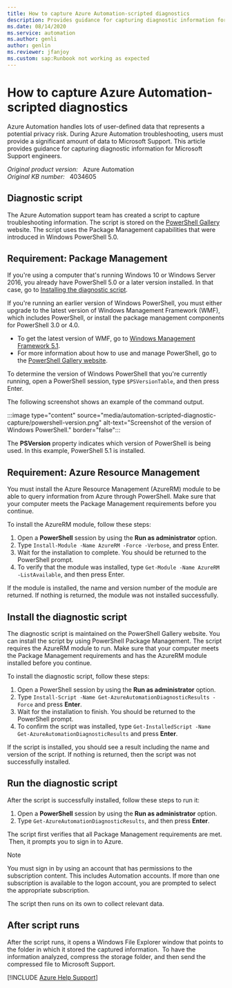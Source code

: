 ```yaml
---
title: How to capture Azure Automation-scripted diagnostics
description: Provides guidance for capturing diagnostic information for Microsoft Support engineers. 
ms.date: 08/14/2020
ms.service: automation
ms.author: genli
author: genlin
ms.reviewer: jfanjoy
ms.custom: sap:Runbook not working as expected
---
```

# How to capture Azure Automation-scripted diagnostics

Azure Automation handles lots of user-defined data that represents a potential privacy risk. During Azure Automation troubleshooting, users must provide a significant amount of data to Microsoft Support. This article provides guidance for capturing diagnostic information for Microsoft Support engineers.

_Original product version:_ &nbsp; Azure Automation  
_Original KB number:_ &nbsp; 4034605

## Diagnostic script

The Azure Automation support team has created a script to capture troubleshooting information. The script is stored on the [PowerShell Gallery](https://www.powershellgallery.com/) website. The script uses the Package Management capabilities that were introduced in Windows PowerShell 5.0.

## Requirement: Package Management

If you're using a computer that's running Windows 10 or Windows Server 2016, you already have PowerShell 5.0 or a later version installed. In that case, go to [Installing the diagnostic script](#install-the-diagnostic-script).

If you're running an earlier version of Windows PowerShell, you must either upgrade to the latest version of Windows Management Framework (WMF), which includes PowerShell, or install the package management components for PowerShell 3.0 or 4.0.

- To get the latest version of WMF, go to [Windows Management Framework 5.1](https://www.microsoft.com/download/details.aspx?id=54616).
- For more information about how to use and manage PowerShell, go to the [PowerShell Gallery website](https://www.powershellgallery.com/).

To determine the version of Windows PowerShell that you're currently running, open a PowerShell session, type `$PSVersionTable`, and then press Enter.
  
The following screenshot shows an example of the command output.

:::image type="content" source="media/automation-scripted-diagnostic-capture/powershell-version.png" alt-text="Screenshot of the version of Windows PowerShell." border="false":::

The **PSVersion** property indicates which version of PowerShell is being used. In this example, PowerShell 5.1 is installed.

## Requirement: Azure Resource Management

You must install the Azure Resource Management (AzureRM) module to be able to query information from Azure through PowerShell. Make sure that your computer meets the Package Management requirements before you continue.

To install the AzureRM module, follow these steps:

1. Open a **PowerShell** session by using the **Run as administrator** option.
2. Type `Install-Module -Name AzureRM -Force -Verbose`, and press Enter.
3. Wait for the installation to complete. You should be returned to the PowerShell prompt.
4. To verify that the module was installed, type `Get-Module -Name AzureRM -ListAvailable`, and then press Enter.

If the module is installed, the name and version number of the module are returned. If nothing is returned, the module was not installed successfully.

## Install the diagnostic script

The diagnostic script is maintained on the PowerShell Gallery website. You can install the script by using PowerShell Package Management. The script requires the AzureRM module to run. Make sure that your computer meets the Package Management requirements and has the AzureRM module installed before you continue.

To install the diagnostic script, follow these steps:

1. Open a PowerShell session by using the **Run as administrator** option.
2. Type `Install-Script -Name Get-AzureAutomationDiagnosticResults -Force` and press **Enter**.
3. Wait for the installation to finish. You should be returned to the PowerShell prompt.
4. To confirm the script was installed, type `Get-InstalledScript -Name Get-AzureAutomationDiagnosticResults` and press **Enter**.

If the script is installed, you should see a result including the name and version of the script. If nothing is returned, then the script was not successfully installed.

## Run the diagnostic script

After the script is successfully installed, follow these steps to run it:

1. Open a **PowerShell** session by using the **Run as administrator** option.
2. Type `Get-AzureAutomationDiagnosticResults`, and then press **Enter**.

The script first verifies that all Package Management requirements are met.  Then, it prompts you to sign in to Azure.

> [!NOTE]
> You must sign in by using an account that has permissions to the subscription content. This includes Automation accounts. If more than one subscription is available to the logon account, you are prompted to select the appropriate subscription.

The script then runs on its own to collect relevant data.

## After script runs

After the script runs, it opens a Windows File Explorer window that points to the folder in which it stored the captured information.  To have the information analyzed, compress the storage folder, and then send the compressed file to Microsoft Support.

[!INCLUDE [Azure Help Support](../../includes/azure-help-support.md)]

